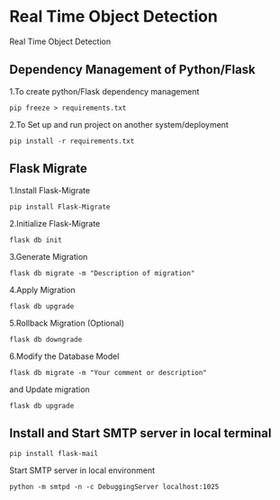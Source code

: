 # Real Time Object Detection 
Real Time Object Detection

## Dependency Management of Python/Flask
1.To create python/Flask dependency management
```
pip freeze > requirements.txt
```
2.To Set up and run project on another system/deployment
```
pip install -r requirements.txt
```

## Flask Migrate
1.Install Flask-Migrate
```
pip install Flask-Migrate
```
2.Initialize Flask-Migrate
```
flask db init
```
3.Generate Migration
```
flask db migrate -m "Description of migration"
```
4.Apply Migration
```
flask db upgrade
```
5.Rollback Migration (Optional)
```
flask db downgrade
```
6.Modify the Database Model
```
flask db migrate -m "Your comment or description"
```
and Update migration
```
flask db upgrade
```

## Install and Start SMTP server in local terminal
```
pip install flask-mail
```
Start SMTP server in local environment
```
python -m smtpd -n -c DebuggingServer localhost:1025
```